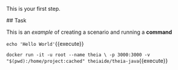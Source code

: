 This is your first step.

## Task

This is an _example_ of creating a scenario and running a **command**

`echo 'Hello World'`{{execute}}

    
`docker run -it -u root --name theia \
    -p 3000:3000 -v "$(pwd):/home/project:cached" theiaide/theia-java`{{execute}}

